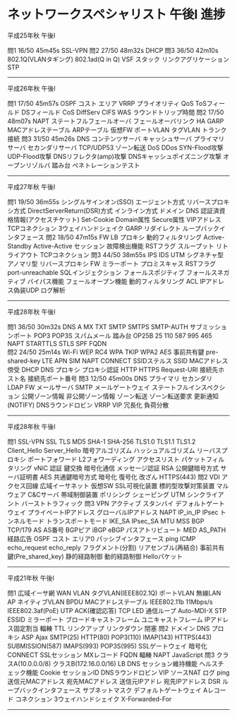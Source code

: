 # ネットワークスペシャリスト 午後Ⅰ 進捗

平成25年秋 午後Ⅰ

問1 16/50 45m45s SSL-VPN
問2 27/50 48m32s DHCP
問3 36/50 42m10s 802.1Q(VLANタギング) 802.1ad(Q in Q) VSF スタック リンクアグリケーション STP

---------------------------------
平成26年秋 午後Ⅰ

問1 17/50 45m57s OSPF コスト エリア VRRP プライオリティ QoS ToSフィールド DSフィールド CoS DiffServ CIFS WAS ラウンドトリップ時間
問2 17/50 48m07s NAPT ステートフルフェールオーバ フェールオーバリンク HA GARP MACアドレステーブル ARPテーブル 仮想FW ポートVLAN タグVLAN トランク接続 
問3 31/50 45m26s DNS コンテンツサーバ キャッシュサーバ プライマリサーバ セカンダリサーバ TCP/UDP53 ゾーン転送 DoS DDos SYN-Flood攻撃 UDP-Flood攻撃 DNSリフレクタ(amp)攻撃 DNSキャッシュポイズニング攻撃 オープンリゾルバ 踏み台 ペネトレーションテスト 

---------------------------------
平成27年秋 午後Ⅰ

問1 19/50 36m55s シングルサインオン(SSO) エージェント方式 リバースプロキシ方式 DirectServerReturn(DSR)方式 インライン方式 ドメイン DNS 認証済資格情報(アクセスチケット) Set-Cookie Domain属性 Secure属性 VIPアドレス TCPコネクション 3ウェイハンドシェイク GARP リダイレクト ループバックインタフェース 
問2 18/50 47m15s FW LB プロキシ 動的フィルタリング Active-Standby Active-Active セッション 故障検出機能 RSTフラグ スループット リトライアウト TCPコネクション
問3 44/50 38m55s IPS IDS UTM シグネチャ型 アノマリ型 リバースプロキシ FW ミラーポート プロミスキャス RSTフラグ port-unreachable SQLインジェクション フォールスポジティブ フォールスネガティブ バイパス機能 フェールオープン機能 動的フィルタリング ACL IPアドレス偽装UDP ログ解析

---------------------------------
平成28年秋 午後Ⅰ

問1 36/50 30m32s DNS A MX TXT SMTP SMTPS SMTP-AUTH サブミッションポート POP3 POP3S スパムメール 踏み台 OP25B 25 110 587 995 465 NAPT STARTTLS STLS SPF FQDN  
問2 24/50 25m14s Wi-Fi WEP RC4 WPA TKIP WPA2 AES 事前共有鍵 pre-shared-key LTE APN SIM NAPT CONNECT SSIDステルス SSID MACアドレス 傍受 DHCP DNS プロキシ プロキシ認証 HTTP HTTPS Request-URI 接続先ホスト名 接続先ポート番号
問3 12/50 45m00s DNS プライマリ セカンダリ LDAP FW メールサーバ SMTP メールゲートウェイ ステートフルインスペクション 公開ゾーン情報 非公開ゾーン情報 ゾーン転送 ゾーン転送要求 更新通知(NOTIFY) DNSラウンドロビン VRRP VIP 冗長化 負荷分散 

---------------------------------
平成28年秋 午後Ⅰ

問1 SSL-VPN SSL TLS MD5 SHA-1 SHA-256 TLS1.0 TLS1.1 TLS1.2 Client_Hello Server_Hello 暗号アルゴリズム ハッシュアルゴリズム リーバスプロキシ ポートフォワード L2フォワーディング アクセスリスト パケットフィルタリング vNiC 認証 鍵交換 暗号化通信 メッセージ認証 RSA 公開鍵暗号方式 サーバ証明書 AES 共通鍵暗号方式 暗号化 復号化 改ざん HTTPS(443) 
問2 VDI アクセス回線 広域イーサネット 仮想SW SSL可視化装置 標的型攻撃対策装置 マルウェア C&Cサーバ 帯域制御装置 ポリシング シェーピング UTM シンクライアント バーストトラフィック 
問3 VPN アクティブ スタンバイ デフォルトゲートウェイ プライベートIPアドレス グローバルIPアドレス NAPT IP_in_IP IPsec トンネルモード トランスポートモード IKE_SA IPsec_SA MTU MSS BGP TCP/179 AS AS番号 BGPピア iBGP eBGP パスアトリビュート MED AS_PATH 経路広告 OSPF コスト エリア0 パッシブインタフェース ping ICMP echo_request echo_reply フラグメント(分割) リアセンブル(再結合) 事前共有鍵(Pre_shared_key) 静的経路制御 動的経路制御 Helloパケット

---------------------------------
平成21年秋 午後Ⅰ

問1 広域イーサ網 WAN VLAN タグVLAN(IEEE802.1Q) ポートVLAN 無線LAN AP ネイティブVLAN BPDU MACアドレステーブル IEEE802.11b 11Mbps/s IEEE802.3af(PoE) UTP ACK(確認応答) TCP LED 通信ループ Auto-MDI-X STP ESSID ミラーポート ブロードキャストフレーム ユニキャストフレーム IPアドレス固定割当 輻輳 TTL リンクアップ リンクダウン 閉塞 
問2 ドメイン DNS プロキシ ASP Ajax SMTP(25) HTTP(80) POP3(110) IMAP(143) HTTPS(443) SUBMISSION(587) IMAPS(993) POP3S(995) SSLゲートウェイ 暗号化 CONNECT SSLセッション MXレコード FQDN 輻輳 NAPT JavaScript 
問3 クラスA(10.0.0.0/8) クラスB(172.16.0.0/16) LB DNS セッション維持機能 ヘルスチェック機能 Cookie セッションID DNSラウンドロビン VIP ソースNAT ログ ping 送信元MACアドレス 宛先MACアドレス 送信元IPアドレ 宛先IPアドレス DSR ループバックインタフェース サブネットマスク デフォルトゲートウェイ Aレコード コネクション 3ウェイハンドシェイク X-Forwarded-For 

---------------------------------
